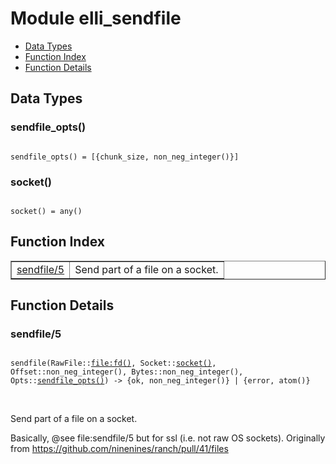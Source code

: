 

# Module elli_sendfile #
* [Data Types](#types)
* [Function Index](#index)
* [Function Details](#functions)

<a name="types"></a>

## Data Types ##




### <a name="type-sendfile_opts">sendfile_opts()</a> ###


<pre><code>
sendfile_opts() = [{chunk_size, non_neg_integer()}]
</code></pre>




### <a name="type-socket">socket()</a> ###


<pre><code>
socket() = any()
</code></pre>

<a name="index"></a>

## Function Index ##


<table width="100%" border="1" cellspacing="0" cellpadding="2" summary="function index"><tr><td valign="top"><a href="#sendfile-5">sendfile/5</a></td><td>Send part of a file on a socket.</td></tr></table>


<a name="functions"></a>

## Function Details ##

<a name="sendfile-5"></a>

### sendfile/5 ###

<pre><code>
sendfile(RawFile::<a href="file.md#type-fd">file:fd()</a>, Socket::<a href="#type-socket">socket()</a>, Offset::non_neg_integer(), Bytes::non_neg_integer(), Opts::<a href="#type-sendfile_opts">sendfile_opts()</a>) -&gt; {ok, non_neg_integer()} | {error, atom()}
</code></pre>
<br />

Send part of a file on a socket.

Basically, @see file:sendfile/5 but for ssl (i.e. not raw OS sockets).
Originally from https://github.com/ninenines/ranch/pull/41/files

